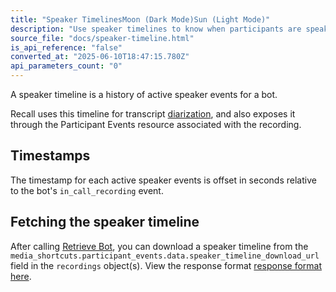 ```yaml
---
title: "Speaker TimelinesMoon (Dark Mode)Sun (Light Mode)"
description: "Use speaker timelines to know when participants are speaking."
source_file: "docs/speaker-timeline.html"
is_api_reference: "false"
converted_at: "2025-06-10T18:47:15.780Z"
api_parameters_count: "0"
---
```

A speaker timeline is a history of active speaker events for a bot.

Recall uses this timeline for transcript [diarization](/docs/diarization.md), and also exposes it through the Participant Events resource associated with the recording.

## Timestamps

[](#timestamps)

The timestamp for each active speaker events is offset in seconds relative to the bot's `in_call_recording` event.

## Fetching the speaker timeline

[](#fetching-the-speaker-timeline)

After calling [Retrieve Bot](/reference/bot_retrieve.md), you can download a speaker timeline from the `media_shortcuts.participant_events.data.speaker_timeline_download_url` field in the `recordings` object(s). View the response format [response format here](/docs/download-schemas#json-speaker-timeline-download-url.md).
